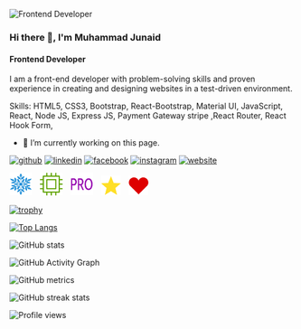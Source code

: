 
![Frontend Developer](https://scontent.fcgp3-1.fna.fbcdn.net/v/t39.30808-6/s960x960/259876486_3044819919168807_4174100563866595455_n.png?_nc_cat=100&ccb=1-5&_nc_sid=e3f864&_nc_eui2=AeHJwSMEgI5xp-RonEkAWb0O-h1jxSpvNqL6HWPFKm82orabo6rkh-_5fiKYCcoZ7O29S-jC3ZUT8YcCwqRyQYLG&_nc_ohc=qM7oU470Zt4AX9otOcL&_nc_ht=scontent.fcgp3-1.fna&oh=6c283200d0dc3e5e2d79fc88a999c9d5&oe=61ADD597)
### Hi there 👋, I'm Muhammad Junaid
#### Frontend Developer
   I am a front-end developer with problem-solving skills and proven experience in creating and designing websites in a test-driven environment.


Skills: HTML5, CSS3, Bootstrap, React-Bootstrap, Material UI,   JavaScript, React,  Node JS, Express JS, Payment Gateway stripe ,React Router, React Hook Form, 

- 🔭 I’m currently working on this page. 


[<img src='https://cdn.jsdelivr.net/npm/simple-icons@3.0.1/icons/github.svg' alt='github' height='40'>](https://github.com/MuhammadJunaid)  [<img src='https://cdn.jsdelivr.net/npm/simple-icons@3.0.1/icons/linkedin.svg' alt='linkedin' height='40'>](https://www.linkedin.com/in/MuhammadJunaid/)  [<img src='https://cdn.jsdelivr.net/npm/simple-icons@3.0.1/icons/facebook.svg' alt='facebook' height='40'>](https://www.facebook.com/MuhammadJunaid)  [<img src='https://cdn.jsdelivr.net/npm/simple-icons@3.0.1/icons/instagram.svg' alt='instagram' height='40'>](https://www.instagram.com/MuhammadJunaid/)  [<img src='https://cdn.jsdelivr.net/npm/simple-icons@3.0.1/icons/icloud.svg' alt='website' height='40'>]( https://portfolio-e3e31.web.app/)  

<a href='https://archiveprogram.github.com/'><img src='https://raw.githubusercontent.com/acervenky/animated-github-badges/master/assets/acbadge.gif' width='40' height='40'></a> <a href='https://docs.github.com/en/developers'><img src='https://raw.githubusercontent.com/acervenky/animated-github-badges/master/assets/devbadge.gif' width='40' height='40'></a> <a href='https://github.com/pricing'><img src='https://raw.githubusercontent.com/acervenky/animated-github-badges/master/assets/pro.gif' width='40' height='40'></a> <a href='https://stars.github.com/'><img src='https://raw.githubusercontent.com/acervenky/animated-github-badges/master/assets/starbadge.gif' width='35' height='35'></a> <a href='https://docs.github.com/en/github/supporting-the-open-source-community-with-github-sponsors'><img src='https://raw.githubusercontent.com/acervenky/animated-github-badges/master/assets/sponsorbadge.gif' width='35' height='35'></a> 

[![trophy](https://github-profile-trophy.vercel.app/?username=MuhammadJunaid)](https://github.com/ryo-ma/github-profile-trophy)

[![Top Langs](https://github-readme-stats.vercel.app/api/top-langs/?username=MuhammadJunaid)](https://github.com/anuraghazra/github-readme-stats)

![GitHub stats](https://github-readme-stats.vercel.app/api?username=MuhammadJunaid&show_icons=true&count_private=true)  

![GitHub Activity Graph](https://activity-graph.herokuapp.com/graph?username=MuhammadJunaid)  

![GitHub metrics](https://metrics.lecoq.io/MuhammadJunaid)  

![GitHub streak stats](https://github-readme-streak-stats.herokuapp.com/?user=MuhammadJunaid)  

![Profile views](https://gpvc.arturio.dev/MuhammadJunaid)  

